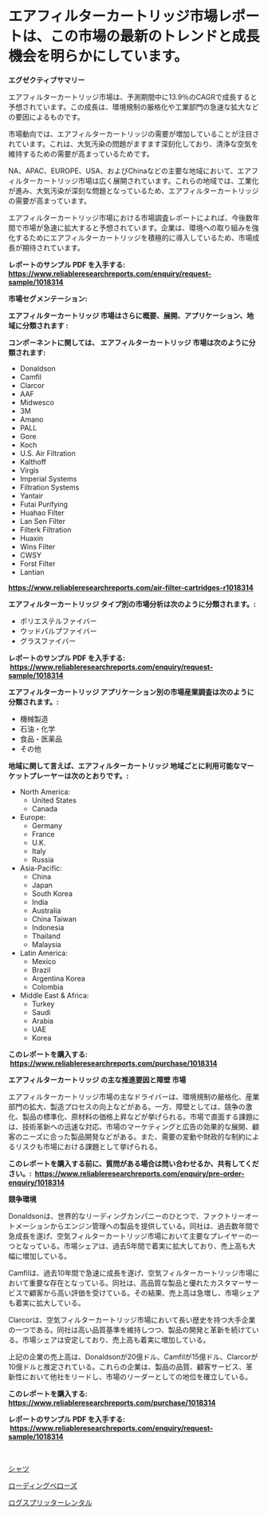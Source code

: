 <p><h1>エアフィルターカートリッジ市場レポートは、この市場の最新のトレンドと成長機会を明らかにしています。</h1></p><p><strong>エグゼクティブサマリー</strong></p>
<p><p>エアフィルターカートリッジ市場は、予測期間中に13.9％のCAGRで成長すると予想されています。この成長は、環境規制の厳格化や工業部門の急速な拡大などの要因によるものです。</p><p>市場動向では、エアフィルターカートリッジの需要が増加していることが注目されています。これは、大気汚染の問題がますます深刻化しており、清浄な空気を維持するための需要が高まっているためです。</p><p>NA、APAC、EUROPE、USA、およびChinaなどの主要な地域において、エアフィルターカートリッジ市場は広く展開されています。これらの地域では、工業化が進み、大気汚染が深刻な問題となっているため、エアフィルターカートリッジの需要が高まっています。</p><p>エアフィルターカートリッジ市場における市場調査レポートによれば、今後数年間で市場が急速に拡大すると予想されています。企業は、環境への取り組みを強化するためにエアフィルターカートリッジを積極的に導入しているため、市場成長が期待されています。</p></p>
<p><strong>レポートのサンプル PDF を入手する: <a href="https://www.reliableresearchreports.com/enquiry/request-sample/1018314">https://www.reliableresearchreports.com/enquiry/request-sample/1018314</a></strong></p>
<p><strong>市場セグメンテーション:</strong></p>
<p><strong> エアフィルターカートリッジ 市場はさらに概要、展開、アプリケーション、地域に分類されます :</strong></p>
<p><strong>コンポーネントに関しては、 エアフィルターカートリッジ 市場は次のように分類されます: &nbsp;</strong></p>
<p><ul><li>Donaldson</li><li>Camfil</li><li>Clarcor</li><li>AAF</li><li>Midwesco</li><li>3M</li><li>Amano</li><li>PALL</li><li>Gore</li><li>Koch</li><li>U.S. Air Filtration</li><li>Kalthoff</li><li>Virgis</li><li>Imperial Systems</li><li>Filtration Systems</li><li>Yantair</li><li>Futai Purifying</li><li>Huahao Filter</li><li>Lan Sen Filter</li><li>Filterk Filtration</li><li>Huaxin</li><li>Wins Filter</li><li>CWSY</li><li>Forst Filter</li><li>Lantian</li></ul></p>
<p><strong><a href="https://www.reliableresearchreports.com/air-filter-cartridges-r1018314">https://www.reliableresearchreports.com/air-filter-cartridges-r1018314</a></strong></p>
<p><strong> エアフィルターカートリッジ タイプ別の市場分析は次のように分類されます。:</strong></p>
<p><ul><li>ポリエステルファイバー</li><li>ウッドパルプファイバー</li><li>グラスファイバー</li></ul></p>
<p><strong>レポートのサンプル PDF を入手する: &nbsp;<a href="https://www.reliableresearchreports.com/enquiry/request-sample/1018314">https://www.reliableresearchreports.com/enquiry/request-sample/1018314</a></strong></p>
<p><strong> エアフィルターカートリッジ アプリケーション別の市場産業調査は次のように分類されます。:</strong></p>
<p><ul><li>機械製造</li><li>石油・化学</li><li>食品・医薬品</li><li>その他</li></ul></p>
<p><strong>地域に関して言えば、エアフィルターカートリッジ 地域ごとに利用可能なマーケットプレーヤーは次のとおりです。:</strong></p>
<p><ul>
    <li>
        North America:
        <ul>
            <li>United States</li>
            <li>Canada</li>
        </ul>
    </li>
    <li>
        Europe:
        <ul>
            <li>Germany</li>
            <li>France</li>
            <li>U.K.</li>
            <li>Italy</li>
            <li>Russia</li>
        </ul>
    </li>
    <li>
        Asia-Pacific:
        <ul>
            <li>China</li>
            <li>Japan</li>
            <li>South Korea</li>
            <li>India</li>
            <li>Australia</li>
            <li>China Taiwan</li>
            <li>Indonesia</li>
            <li>Thailand</li>
            <li>Malaysia</li>
        </ul>
    </li>
    <li>
        Latin America:
        <ul>
            <li>Mexico</li>
            <li>Brazil</li>
            <li>Argentina Korea</li>
            <li>Colombia</li>
        </ul>
    </li>
    <li>
        Middle East & Africa:
        <ul>
            <li>Turkey</li>
            <li>Saudi</li>
            <li>Arabia</li>
            <li>UAE</li>
            <li>Korea</li>
        </ul>
    </li>
    </ul></p>
<p><strong>このレポートを購入する: &nbsp;<a href="https://www.reliableresearchreports.com/purchase/1018314">https://www.reliableresearchreports.com/purchase/1018314</a></strong></p>
<p><strong>エアフィルターカートリッジ の主な推進要因と障壁 市場</strong></p>
<p><p>エアフィルターカートリッジ市場の主なドライバーは、環境規制の厳格化、産業部門の拡大、製造プロセスの向上などがある。一方、障壁としては、競争の激化、製品の標準化、原材料の価格上昇などが挙げられる。市場で直面する課題には、技術革新への迅速な対応、市場のマーケティングと広告の効果的な展開、顧客のニーズに合った製品開発などがある。また、需要の変動や財政的な制約によるリスクも市場における課題として挙げられる。</p></p>
<p><strong>このレポートを購入する前に、質問がある場合は問い合わせるか、共有してください。:&nbsp; <a href="https://www.reliableresearchreports.com/enquiry/pre-order-enquiry/1018314">https://www.reliableresearchreports.com/enquiry/pre-order-enquiry/1018314</a></strong></p>
<p><strong>競争環境</strong></p>
<p><p>Donaldsonは、世界的なリーディングカンパニーのひとつで、ファクトリーオートメーションからエンジン管理への製品を提供している。同社は、過去数年間で急成長を遂げ、空気フィルターカートリッジ市場において主要なプレイヤーの一つとなっている。市場シェアは、過去5年間で着実に拡大しており、売上高も大幅に増加している。</p><p>Camfilは、過去10年間で急速に成長を遂げ、空気フィルターカートリッジ市場において重要な存在となっている。同社は、高品質な製品と優れたカスタマーサービスで顧客から高い評価を受けている。その結果、売上高は急増し、市場シェアも着実に拡大している。</p><p>Clarcorは、空気フィルターカートリッジ市場において長い歴史を持つ大手企業の一つである。同社は高い品質基準を維持しつつ、製品の開発と革新を続けている。市場シェアは安定しており、売上高も着実に増加している。</p><p>上記の企業の売上高は、Donaldsonが20億ドル、Camfilが15億ドル、Clarcorが10億ドルと推定されている。これらの企業は、製品の品質、顧客サービス、革新性において他社をリードし、市場のリーダーとしての地位を確立している。</p></p>
<p><strong>このレポートを購入する: &nbsp; <a href="https://www.reliableresearchreports.com/purchase/1018314">https://www.reliableresearchreports.com/purchase/1018314</a></strong></p>
<p><strong>レポートのサンプル PDF を入手する: &nbsp;<a href="https://www.reliableresearchreports.com/enquiry/request-sample/1018314">https://www.reliableresearchreports.com/enquiry/request-sample/1018314</a></strong><strong></strong></p>
<p>&nbsp;</p>
<p><p><a href="https://github.com/Sophiaard2003/Market-Research-Report-List-1/blob/main/610705919561.md">シャツ</a></p><p><a href="https://medium.com/@jordanilliamson678678/%E3%83%AD%E3%83%BC%E3%83%87%E3%82%A3%E3%83%B3%E3%82%B0%E3%83%99%E3%83%AD%E3%83%BC%E3%82%BA%E5%B8%82%E5%A0%B4-%E3%82%BF%E3%82%A4%E3%83%97-%E3%82%A2%E3%83%97%E3%83%AA%E3%82%B1%E3%83%BC%E3%82%B7%E3%83%A7%E3%83%B3-%E5%9C%B0%E7%90%86%E3%81%94%E3%81%A8%E3%81%AE%E5%8C%85%E6%8B%AC%E7%9A%84%E3%81%AA%E8%A9%95%E4%BE%A1-ef553ea5110b">ローディングベローズ</a></p><p><a href="https://medium.com/@diegomoen2016/%E3%83%AD%E3%83%83%E3%82%B0%E3%82%B9%E3%83%97%E3%83%AA%E3%83%83%E3%82%BF%E3%83%BC%E3%81%AE%E3%83%AC%E3%83%B3%E3%82%BF%E3%83%AB%E5%B8%82%E5%A0%B4%E3%81%AF-%E5%B8%82%E5%A0%B4%E3%82%B7%E3%82%A7%E3%82%A2-%E3%82%B5%E3%82%A4%E3%82%BA-2031%E5%B9%B4%E3%81%BE%E3%81%A7%E3%81%AE%E4%BA%88%E6%B8%AC%E3%81%AB%E7%84%A6%E7%82%B9%E3%82%92%E5%BD%93%E3%81%A6%E3%81%A6%E3%81%84%E3%81%BE%E3%81%99-54da311e7922">ログスプリッターレンタル</a></p></p>